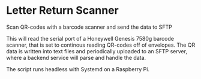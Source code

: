 # Letter Return Scanner
Scan QR-codes with a barcode scanner and send the data to SFTP

This will read the serial port of a Honeywell Genesis 7580g barcode scanner, that is set to continous reading QR-codes off of envelopes. The QR data is written into text files and periodically uploaded to an SFTP server, where a backend service will parse and handle the data.

The script runs headless with Systemd on a Raspberry Pi.
